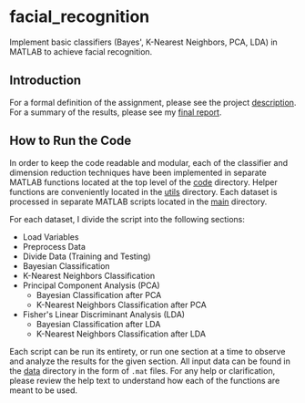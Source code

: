 # facial_recognition
Implement basic classifiers (Bayes', K-Nearest Neighbors, PCA, LDA) in MATLAB to achieve facial recognition.
 
## Introduction
 
For a formal definition of the assignment, please see the project [description](docs/proj01.pdf). For a summary of the results, please see my [final report](docs/final_report.pdf).

## How to Run the Code

In order to keep the code readable and modular, each of the classifier and dimension reduction techniques have been implemented in separate MATLAB functions located at the top level of the [code](code/) directory. Helper functions are conveniently located in the [utils](code/utils/) directory. Each dataset is processed in separate MATLAB scripts located in the [main](code/main/) directory.

For each dataset, I divide the script into the following sections:

* Load Variables
* Preprocess Data
* Divide Data (Training and Testing)
* Bayesian Classification
* K-Nearest Neighbors Classification
* Principal Component Analysis (PCA)
  * Bayesian Classification after PCA
  * K-Nearest Neighbors Classification after PCA
* Fisher's Linear Discriminant Analysis (LDA)
  * Bayesian Classification after LDA
  * K-Nearest Neighbors Classification after LDA
  
Each script can be run its entirety, or run one section at a time to observe and analyze the results for the given section. All input data can be found in the [data](data/) directory in the form of `.mat` files. For any help or clarification, please review the help text to understand how each of the functions are meant to be used.
